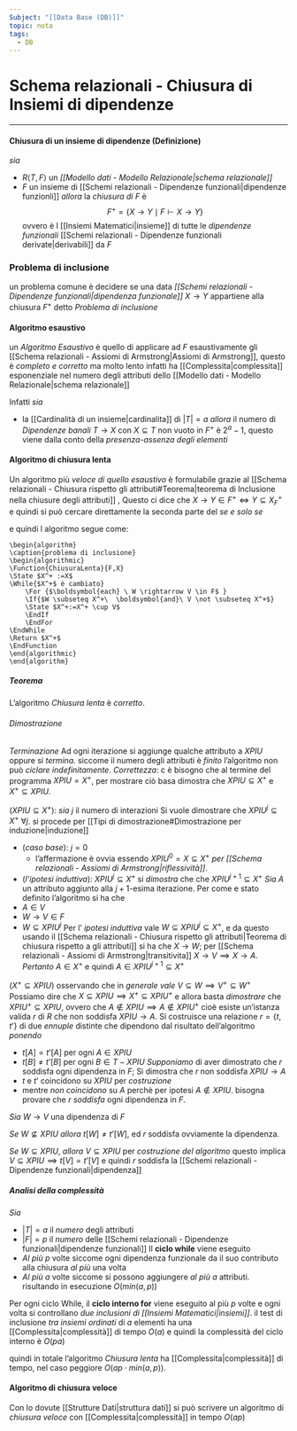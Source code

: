 ```yaml
---
Subject: "[[Data Base (DB)]]"
topic: nota
tags:
  - DB
---
```


# Schema relazionali - Chiusura di Insiemi di dipendenze
---

#### Chiusura di un insieme di dipendenze (Definizione)
_sia_
- $R \langle T,F\rangle$ un _[[Modello dati - Modello Relazionale|schema relazionale]]_
- $F$ un insieme di [[Schemi relazionali - Dipendenze funzionali|dipendenze funzionli]]
_allora_ la _chiusura di_ $F$ è $$F^+=\{ X \rightarrow Y \mid F \vdash X \rightarrow Y \}$$ovvero è l [[Insiemi Matematici|insieme]] di tutte le _dipendenze funzionali_ [[Schemi relazionali - Dipendenze funzionali derivate|derivabili]] da $F$ 


### Problema di inclusione
un problema comune è decidere se una data _[[Schemi relazionali - Dipendenze funzionali|dipendenza funzionale]]_ $X \rightarrow Y$ appartiene alla chiusura $F^+$ detto _Problema di inclusione_

#### Algoritmo esaustivo 
un _Algoritmo Esaustivo_ è quello di applicare ad $F$ esaustivamente gli [[Schema relazionali - Assiomi di Armstrong|Assiomi di Armstrong]], questo è _completo e corretto_ ma molto lento infatti ha [[Complessita|complessita]] esponenziale nel numero degli attributi dello [[Modello dati - Modello Relazionale|schema relazionale]]

Infatti 
_sia_ 
- la [[Cardinalità di un insieme|cardinalita]] di $|T|=a$ 
_allora_ il numero di _Dipendenze banali_ $T \rightarrow X$ con $X \subseteq T$ non vuoto in $F^+$ è  $2^{a}-1$, questo viene dalla conto della _presenza-assenza degli elementi_


#### Algoritmo di chiusura lenta
Un algoritmo più _veloce di quello esaustivo_ è formulabile grazie al [[Schema relazionali - Chiusura rispetto gli attributi#Teorema|teorema di Inclusione nella chiusure degli attributi]] , Questo ci dice che $X \rightarrow Y \in F^+ \iff Y \subseteq X^+_{F}$   e quindi si può cercare direttamente la seconda parte del _se e solo se_

e quindi l algoritmo segue come:
```pseudo
\begin{algorithm} 
\caption{problema di inclusione}
\begin{algorithmic}
\Function{ChiusuraLenta}{F,X}
\State $X^+ :=X$
\While{$X^+$ è cambiato}
	\For {$\boldsymbol{each} \ W \rightarrow V \in F$ }
	\If{$W \subseteq X^+\  \boldsymbol{and}\ V \not \subseteq X^+$}
	\State $X^+:=X^+ \cup V$
	\EndIf
	\EndFor
\EndWhile
\Return $X^+$
\EndFunction
\end{algorithmic}
\end{algorithm}
```
##### Teorema
L’algoritmo _Chiusura lenta_ è _corretto_. 

###### _Dimostrazione_
_Terminazione_
	Ad ogni iterazione si aggiunge qualche attributo a $XPIU$ oppure si _termina_.
	siccome il numero degli attributi è _finito_ l’algoritmo non può _ciclare indefinitamente_.
_Correttezza_: c è bisogno che al termine del programma  $XPIU = X^+$, per mostrare ciò basa  dimostra che $XPIU \subseteq X^+$ e $X^+\subseteq XPIU$.

 $(XPIU \subseteq X^+)$:
 _sia_ $j$ il numero di interazioni
 Si vuole dimostrare che $XPIU^j \subseteq  X^+ \ \forall j$. 
si procede per [[Tipi di dimostrazione#Dimostrazione per induzione|induzione]]  
   
- (_caso base_): $j = 0$ 
	- l’affermazione è ovvia  essendo $XPIU^0 = X \subseteq X^+$ _per [[Schema relazionali - Assiomi di Armstrong|riflessività]]_.
- (_l’ipotesi induttiva_):  $XPIU^j \subseteq X^+$ 
 si _dimostra_ che che $XPIU^{j+1} \subseteq X^+$ 
_Sia_ $A$ un attributo aggiunto alla $j + 1$-esima iterazione. 
Per come e stato definito l’algoritmo si ha che 
- $A \in V$
- $W \rightarrow V \in  F$
- $W \subseteq XPIU^j$
 Per l’ _ipotesi induttiva_ vale $W \subseteq XPIU^j\subseteq X^+$, e  da questo usando il [[Schema relazionali - Chiusura rispetto gli attributi|Teorema di chiusura rispetto a gli attributi]] si ha che $X \rightarrow W$; 
per [[Schema relazionali - Assiomi di Armstrong|transitivita]] $X \rightarrow V \implies X \rightarrow A$. 
_Pertanto_ $A \in  X^+$ e quindi  $A \in XPIU^{j+1} \subseteq X^+$


$(X^+ \subseteq XPIU)$
osservando che in _generale vale_ $V \subseteq W \implies V^+\subseteq W^+$ 
Possiamo dire che  $X \subseteq XPIU \implies X^+\subseteq XPIU^+$
e allora basta _dimostrare_ che $XPIU^+ \subseteq XPIU$, ovvero che $A \notin  XPIU \implies A \notin XPIU^+$ 
cioè esiste un’istanza valida $r$ di $R$ che non soddisfa $XPIU \rightarrow A$. 
Si costruisce una relazione
$r = \{t, t’\}$ di due _ennuple_ distinte che dipendono dal risultato dell’algoritmo 
_ponendo_ 
- $t[A] = t’[A]$ per ogni $A \in  XPIU$ 
- $t[B] \not= t’[B]$ per ogni $B \in T−XPIU$
_Supponiamo_ di aver dimostrato che $r$ soddisfa ogni dipendenza in $F$;
Si dimostra che $r$ non soddisfa $XPIU \rightarrow A$
- $t$ e $t’$ coincidono su $XPIU$ per _costruzione_
- mentre _non coincidono_ su $A$ perchè per ipotesi  $A \notin XPIU$.
bisogna provare che $r$ _soddisfa_ ogni dipendenza in $F$. 

_Sia_ $W \rightarrow V$ una dipendenza di $F$ 

_Se_ $W \not\subseteq XPIU$
	_allora_ $t[W] \not= t’[W]$, ed $r$ soddisfa ovviamente la dipendenza. 

_Se_ $W \subseteq XPIU$, 
	_allora_  $V \subseteq XPIU$ per _costruzione del algoritmo_ 
	questo implica $V \subseteq XPIU \implies  t[V] = t’[V]$ e quindi $r$ soddisfa la [[Schemi relazionali - Dipendenze funzionali|dipendenza]] 


##### Analisi della complessità
_Sia_ 
- $|T|=a$ il _numero_ degli attributi
- $|F|=p$ il _numero_ delle [[Schemi relazionali - Dipendenze funzionali|dipendenze funzionali]]
Il __ciclo while__ viene eseguito 
- _Al più_ $p$ volte siccome ogni dipendenza funzionale da il suo contributo alla chiusura _al più_ una volta
- _Al più_ $a$ volte siccome si possono aggiungere _al più_ $a$ attributi.
risultando in esecuzione $O(min(a,p))$

Per ogni ciclo While, il __ciclo interno for__ viene eseguito al più $p$ volte e ogni volta si controllano _due inclusioni di [[Insiemi Matematici|insiemi]]_.
il test di inclusione _tra insiemi ordinati_ di $a$ elementi ha una [[Complessita|complessità]] di tempo $O(a)$
e quindi la complessità del ciclo interno è $O(pa)$

quindi in totale l’algoritmo _Chiusura lenta_ ha [[Complessita|complessità]] di tempo, nel caso peggiore $O(ap \cdot min(a, p))$.


#### Algoritmo di chiusura veloce
Con lo dovute [[Strutture Dati|struttura dati]] si può scrivere un algoritmo di _chiusura veloce_ con [[Complessita|complessità]] in tempo $O(ap)$ 